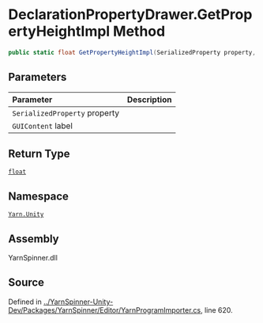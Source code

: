 # DeclarationPropertyDrawer.GetPropertyHeightImpl Method


```csharp
public static float GetPropertyHeightImpl(SerializedProperty property, GUIContent label)
```

## Parameters
|Parameter|Description|
|:---|:---|
|`SerializedProperty` property||
|`GUIContent` label||
## Return Type
[`float`](https://docs.microsoft.com/dotnet/api/System.Single)


## Namespace
[`Yarn.Unity`](/api/csharp/yarn.unity/README.md)

## Assembly
YarnSpinner.dll

## Source
Defined in [../YarnSpinner-Unity-Dev/Packages/YarnSpinner/Editor/YarnProgramImporter.cs](https://github.com/YarnSpinnerTool/YarnSpinner-Unity//blob/develop/Editor/YarnProgramImporter.cs#L620), line 620.
